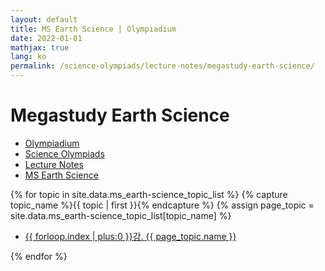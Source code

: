 ```yaml
---
layout: default
title: MS Earth Science | Olympiadium
date: 2022-01-01
mathjax: true
lang: ko
permalink: /science-olympiads/lecture-notes/megastudy-earth-science/
---
```

<h1>Megastudy Earth Science</h1>
<ul class="breadcrumb">
	<li><a href="{{ site.url }}">Olympiadium</a></li> 
	<li><a href="{{ site.url }}science-olympiads/">Science Olympiads</a></li> 
	<li><a href="{{ site.url }}science-olympiads/lecture-notes/">Lecture Notes</a></li> 
	<li><a href="{{ site.url }}science-olympiads/lecture-notes/megastudy-earth-science/">MS Earth Science</a></li>
</ul>

{% for topic in site.data.ms_earth-science_topic_list %}
{% capture topic_name %}{{ topic | first }}{% endcapture %}
{% assign page_topic = site.data.ms_earth-science_topic_list[topic_name] %}
  <ul class="actions fit big">
  <li><a href="{{ site.baseurl }}{{ page.permalink}}chapter-{{ forloop.index | plus:0 }}" class="button fit big">{{ forloop.index | plus:0 }}강. {{ page_topic.name }}</a></li>
  </ul>
{% endfor %}
